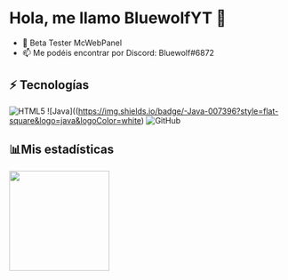 # Hola, me llamo BluewolfYT 👋

<!---
- 👀 I’m interested in ...
--->
- 🌱 Beta Tester McWebPanel 
- 📫 Me podéis encontrar por Discord: Bluewolf#6872
## :zap: Tecnologías

![HTML5](https://img.shields.io/badge/-HTML5-E34F26?style=flat-square&logo=html5&logoColor=white)
![Java]((https://img.shields.io/badge/-Java-007396?style=flat-square&logo=java&logoColor=white)
![GitHub](https://img.shields.io/badge/-GitHub-181717?style=flat-square&logo=github)

## 📊Mis estadísticas
<img height="180em" src="https://github-readme-stats.vercel.app/api?username=BluewolfYT&show_icons=true&hide_border=true" />

